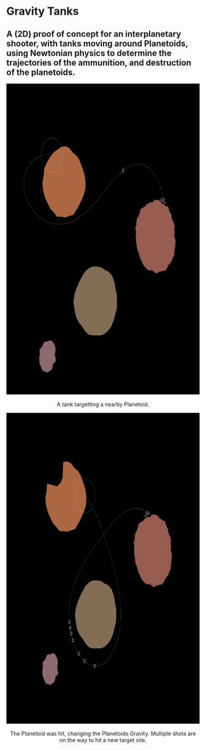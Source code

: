 # Gravity Tanks
## A (2D) proof of concept for an interplanetary shooter, with tanks moving around Planetoids, using Newtonian physics to determine the trajectories of the ammunition, and destruction of the planetoids. 

<p align="center">
<img src="https://github.com/Ntropic/Physics/blob/master/Gravity_Tanks/Screenshots/screenshot_1.png?raw=true" width="840" height="811" />
</p>
<p align="center"> 
A tank targetting a nearby Planetoid. 
</p>

<p align="center">
<img src="https://github.com/Ntropic/Physics/blob/master/Gravity_Tanks/Screenshots/screenshot_2.png?raw=true" width="840" height="811" />
</p>
<p align="center"> 
The Planetoid was hit, changing the Planetoids Gravity. Multiple shots are on the way to hit a new target site.
</p>

